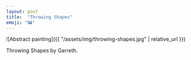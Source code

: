 ```yaml
---
layout: post
title:  "Throwing Shapes"
emoji: "🖼️"
---
```


![Abstract painting]({{ "/assets/img/throwing-shapes.jpg" | relative_url }})

Throwing Shapes by Garreth.